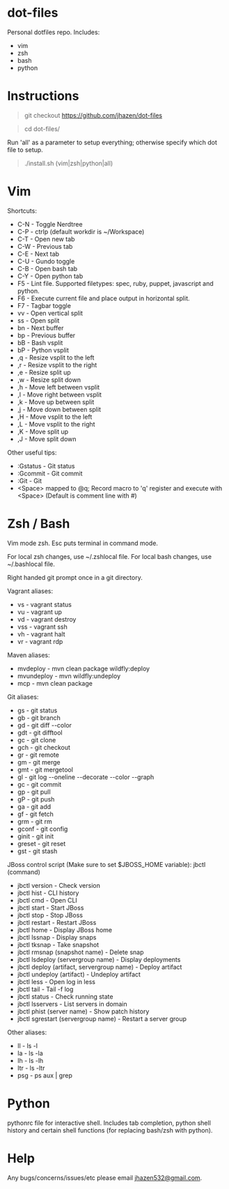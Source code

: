 # dot-files

Personal dotfiles repo. Includes:
* vim
* zsh
* bash
* python


# Instructions

> git checkout https://github.com/jhazen/dot-files

> cd dot-files/

Run 'all' as a parameter to setup everything; otherwise specify which dot file to setup.

> ./install.sh (vim|zsh|python|all)


# Vim

Shortcuts:
* C-N - Toggle Nerdtree
* C-P - ctrlp (default workdir is ~/Workspace)
* C-T - Open new tab
* C-W - Previous tab
* C-E - Next tab
* C-U - Gundo toggle
* C-B - Open bash tab
* C-Y - Open python tab
* F5 - Lint file. Supported filetypes: spec, ruby, puppet, javascript and python.
* F6 - Execute current file and place output in horizontal split.
* F7 - Tagbar toggle
* vv - Open vertical split
* ss - Open split
* bn - Next buffer
* bp - Previous buffer
* bB - Bash vsplit
* bP - Python vsplit
* ,q - Resize vsplit to the left
* ,r - Resize vsplit to the right
* ,e - Resize split up
* ,w - Resize split down
* ,h - Move left between vsplit
* ,l - Move right between vsplit
* ,k - Move up between split
* ,j - Move down between split
* ,H - Move vsplit to the left
* ,L - Move vsplit to the right
* ,K - Move split up
* ,J - Move split down

Other useful tips:
* :Gstatus - Git status
* :Gcommit - Git commit
* :Git - Git
* \<Space\> mapped to @q; Record macro to 'q' register and execute with \<Space\> (Default is comment line with #)


# Zsh / Bash

Vim mode zsh. Esc puts terminal in command mode.

For local zsh changes, use ~/.zshlocal file.
For local bash changes, use ~/.bashlocal file.

Right handed git prompt once in a git directory.

Vagrant aliases:
* vs - vagrant status
* vu - vagrant up
* vd - vagrant destroy
* vss - vagrant ssh
* vh - vagrant halt
* vr - vagrant rdp

Maven aliases:
* mvdeploy - mvn clean package wildfly:deploy
* mvundeploy - mvn wildfly:undeploy
* mcp - mvn clean package

Git aliases:
* gs - git status
* gb - git branch
* gd - git diff --color
* gdt - git difftool
* gc - git clone
* gch - git checkout
* gr - git remote
* gm - git merge
* gmt - git mergetool
* gl - git log --oneline --decorate --color --graph
* gc - git commit
* gp - git pull
* gP - git push
* ga - git add
* gf - git fetch
* grm - git rm
* gconf - git config
* ginit - git init
* greset - git reset
* gst - git stash

JBoss control script (Make sure to set $JBOSS_HOME variable):
jbctl (command) <arguments>
* jbctl version - Check version
* jbctl hist - CLI history
* jbctl cmd - Open CLI
* jbctl start - Start JBoss
* jbctl stop - Stop JBoss
* jbctl restart - Restart JBoss
* jbctl home - Display JBoss home
* jbctl lssnap - Display snaps
* jbctl tksnap - Take snapshot
* jbctl rmsnap (snapshot name) - Delete snap
* jbctl lsdeploy (servergroup name) - Display deployments
* jbctl deploy (artifact, servergroup name) - Deploy artifact
* jbctl undeploy (artifact) - Undeploy artifact
* jbctl less - Open log in less
* jbctl tail - Tail -f log
* jbctl status - Check running state
* jbctl lsservers - List servers in domain
* jbctl phist (server name) - Show patch history
* jbctl sgrestart (servergroup name) - Restart a server group


Other aliases:
* ll - ls -l
* la - ls -la
* lh - ls -lh
* ltr - ls -ltr
* psg - ps aux | grep


# Python

pythonrc file for interactive shell. Includes tab completion, python shell history and certain shell functions (for replacing bash/zsh with python).


# Help

Any bugs/concerns/issues/etc please email jhazen532@gmail.com.
